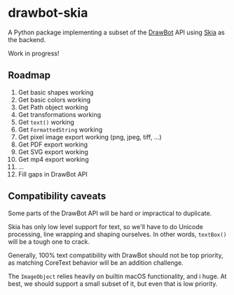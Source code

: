 # drawbot-skia

A Python package implementing a subset of the [DrawBot](https://www.drawbot.com) API using [Skia](https://skia.org/) as the backend.

Work in progress!

## Roadmap

1. Get basic shapes working
1. Get basic colors working
1. Get Path object working
1. Get transformations working
1. Get `text()` working
1. Get `FormattedString` working
1. Get pixel image export working (png, jpeg, tiff, ...)
1. Get PDF export working
1. Get SVG export working
1. Get mp4 export working
1. ...
1. Fill gaps in DrawBot API

## Compatibility caveats

Some parts of the DrawBot API will be hard or impractical to duplicate.

Skia has only low level support for text, so we'll have to do Unicode processing, line wrapping and shaping ourselves. In other words, `textBox()` will be a tough one to crack.

Generally, 100% text compatibility with DrawBot should not be top priority, as matching CoreText behavior will be an addition challenge.

The `ImageObject` relies heavily on builtin macOS functionality, and i huge. At best, we should support a small subset of it, but even that is low priority.

